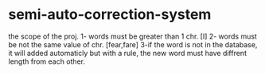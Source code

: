 # semi-auto-correction-system
the scope of the proj.
1- words must be greater than 1 chr. [I]
2- words must be not the same value of chr. [fear,fare]
3-if the word is not in the database, it will added automaticly but with a rule, the new word must have diffrent length from each other.

